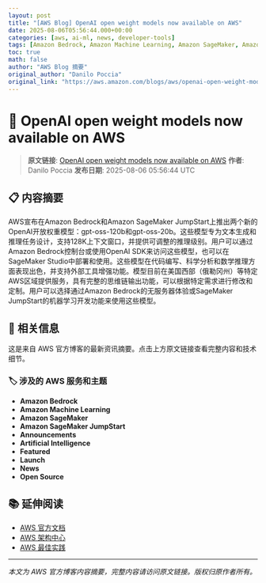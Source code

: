 ```yaml
---
layout: post
title: "[AWS Blog] OpenAI open weight models now available on AWS"
date: 2025-08-06T05:56:44.000+00:00
categories: [aws, ai-ml, news, developer-tools]
tags: [Amazon Bedrock, Amazon Machine Learning, Amazon SageMaker, Amazon SageMaker JumpStart, Announcements, Artificial Intelligence, Featured, Launch, News, Open Source]
toc: true
math: false
author: "AWS Blog 摘要"
original_author: "Danilo Poccia"
original_link: "https://aws.amazon.com/blogs/aws/openai-open-weight-models-now-available-on-aws/"
---
```


# 🤖 OpenAI open weight models now available on AWS

> **原文链接**: [OpenAI open weight models now available on AWS](https://aws.amazon.com/blogs/aws/openai-open-weight-models-now-available-on-aws/)
> **作者**: Danilo Poccia
> **发布日期**: 2025-08-06 05:56:44 UTC

## 📋 内容摘要

AWS宣布在Amazon Bedrock和Amazon SageMaker JumpStart上推出两个新的OpenAI开放权重模型：gpt-oss-120b和gpt-oss-20b。这些模型专为文本生成和推理任务设计，支持128K上下文窗口，并提供可调整的推理级别。用户可以通过Amazon Bedrock控制台或使用OpenAI SDK来访问这些模型，也可以在SageMaker Studio中部署和使用。这些模型在代码编写、科学分析和数学推理方面表现出色，并支持外部工具增强功能。模型目前在美国西部（俄勒冈州）等特定AWS区域提供服务，具有完整的思维链输出功能，可以根据特定需求进行修改和定制。用户可以选择通过Amazon Bedrock的无服务器体验或SageMaker JumpStart的机器学习开发功能来使用这些模型。

## 🔗 相关信息

这是来自 AWS 官方博客的最新资讯摘要。点击上方原文链接查看完整内容和技术细节。

### 🏷️ 涉及的 AWS 服务和主题

- **Amazon Bedrock**
- **Amazon Machine Learning**
- **Amazon SageMaker**
- **Amazon SageMaker JumpStart**
- **Announcements**
- **Artificial Intelligence**
- **Featured**
- **Launch**
- **News**
- **Open Source**

## 📚 延伸阅读

- [AWS 官方文档](https://docs.aws.amazon.com/)
- [AWS 架构中心](https://aws.amazon.com/architecture/)
- [AWS 最佳实践](https://aws.amazon.com/architecture/well-architected/)

---

*本文为 AWS 官方博客内容摘要，完整内容请访问原文链接。版权归原作者所有。*